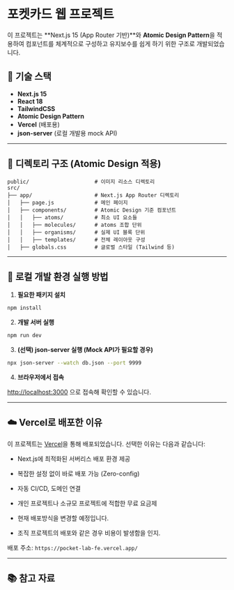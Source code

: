 
# 포켓카드 웹 프로젝트

이 프로젝트는 **Next.js 15 (App Router 기반)**와 **Atomic Design Pattern**을 적용하여 컴포넌트를 체계적으로 구성하고 유지보수를 쉽게 하기 위한 구조로 개발되었습니다.

## 🔧 기술 스택

- **Next.js 15**
- **React 18**
- **TailwindCSS**
- **Atomic Design Pattern**
- **Vercel** (배포용)
- **json-server** (로컬 개발용 mock API)

---

## 📁 디렉토리 구조 (Atomic Design 적용)

```
public/                     # 이미지 리소스 디렉토리
src/
├── app/                    # Next.js App Router 디렉토리
│   ├── page.js             # 메인 페이지
│   ├── components/         # Atomic Design 기준 컴포넌트
│   │   ├── atoms/          # 최소 UI 요소들
│   │   ├── molecules/      # atoms 조합 단위
│   │   ├── organisms/      # 실제 UI 블록 단위
│   │   ├── templates/      # 전체 레이아웃 구성
│   ├── globals.css         # 글로벌 스타일 (Tailwind 등)
```

---

## 🚀 로컬 개발 환경 실행 방법

1. **필요한 패키지 설치**

```bash
npm install
```

2. **개발 서버 실행**

```bash
npm run dev
```

3. **(선택) json-server 실행 (Mock API가 필요할 경우)**

```bash
npx json-server --watch db.json --port 9999
```

4. **브라우저에서 접속**

[http://localhost:3000](http://localhost:3000) 으로 접속해 확인할 수 있습니다.

---

## ☁️ Vercel로 배포한 이유

이 프로젝트는 [Vercel](https://vercel.com)을 통해 배포되었습니다. 선택한 이유는 다음과 같습니다:

- Next.js에 최적화된 서버리스 배포 환경 제공
- 복잡한 설정 없이 바로 배포 가능 (Zero-config)
- 자동 CI/CD, 도메인 연결
- 개인 프로젝트나 소규모 프로젝트에 적합한 무료 요금제

- 현재 배포방식을 변경할 예정입니다.
- 조직 프로젝트의 배포와 같은 경우 비용이 발생함을 인지.

배포 주소: `https://pocket-lab-fe.vercel.app/`

---

## 📚 참고 자료